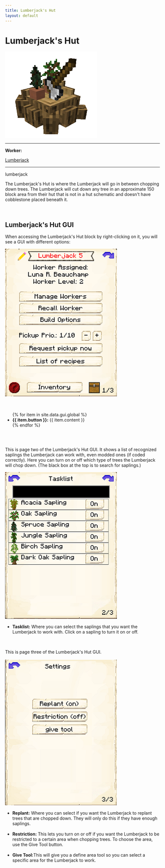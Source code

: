 ```yaml
---
title: Lumberjack's Hut
layout: default
---
```

# Lumberjack's Hut

<div class="infobox box text-center">
    <img src="../../assets/images/buildings/lumberjack.png" alt="Lumberjack's Hut" />
    <hr />
    <div class="row section-text text-left">
        <div class="col">
        <p><strong>Worker:</strong></p>
        </div>
        <div class="col">
        <p><a href="../workers/lumberjack">Lumberjack</a></p>
        </div>
    </div>
    <hr />
    <recipe>lumberjack</recipe>
</div>

The Lumberjack's Hut is where the Lumberjack will go in between chopping down trees. The Lumberjack will cut down any tree in an approximate 150 block area from their hut that is not in a hut schematic and doesn't have cobblestone placed beneath it.

<br>

## Lumberjack's Hut GUI

When accessing the Lumberjack's Hut block by right-clicking on it, you will see a GUI with different options:

<div class="row">
  <div class="col-sm-12 col-md">
    <img src="../../assets/images/gui/lumberjackgui1.png" class="img-fluid mx-auto" alt="Lumberjack's Hut GUI">
  </div>
  <div class="col-sm-12 col-md"><br>
    <br>
    <ul>
      {% for item in site.data.gui.global %}
        <li><strong>{{ item.button }}:</strong> {{ item.content }}</li>
      {% endfor %}
    </ul>
  </div>
</div>  
<br> <br>

This is page two of the Lumberjack's Hut GUI. It shows a list of recognized saplings the Lumberjack can work with, even modded ones (if coded correctly). Here you can turn on or off which type of trees the Lumberjack will chop down. (The black box at the top is to search for saplings.)

<div class="row">
  <div class="col-sm-12 col-md">
    <img src="../../assets/images/gui/lumberjackgui2.png" class="img-fluid mx-auto" alt="Lumberjack2 GUI">
  </div>
  <div class="col-sm-12 col-md">
    <ul>
      <li><strong>Tasklist:</strong> Where you can select the saplings that you want the Lumberjack to work with. Click on a sapling to turn it on or off.</li><br>
    </ul>
  </div>
</div>
<br>
This is page three of the Lumberjack's Hut GUI. 
<br><br>
<div class="row">
  <div class="col-sm-12 col-md">
    <img src="../../assets/images/gui/lumberjackgui3.png" class="img-fluid mx-auto" alt="Lumberjack2 GUI">
  </div>
  <div class="col-sm-12 col-md">
    <ul>
      <li><strong>Replant:</strong> Where you can select if you want the Lumberjack to replant trees that are chopped down. They will only do this if they have enough saplings.</li><br>
      <li><strong>Restriction:</strong> This lets you turn on or off if you want the Lumberjack to be restricted to a certain area when chopping trees. To choose the area, use the Give Tool button.</li><br>
      <li><strong>Give Tool:</strong>This will give you a define area tool so you can select a specific area for the Lumberjack to work.</li>
    </ul>
  </div>
</div>
<br>
